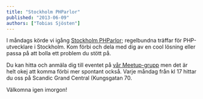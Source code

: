 ```yaml
---
title: "Stockholm PHParlor"
published: "2013-06-09"
authors: ["Tobias Sjösten"]
---
```

I måndags körde vi igång [Stockholm PHParlor](/phparlor/); regelbundna träffar för PHP-utvecklare i Stockholm. Kom förbi och dela med dig av en cool lösning eller passa på att bolla ett problem du stött på.

Du kan hitta och anmäla dig till eventet på [vår Meetup-grupp](http://www.meetup.com/symfony-se/) men det är helt okej att komma förbi mer spontant också. Varje måndag från kl 17 hittar du oss på Scandic Grand Central (Kungsgatan 70.

Välkomna igen imorgon!